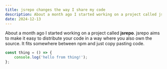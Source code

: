 ```yaml
---
title: jsrepo changes the way I share my code
description: About a month ago I started working on a project called jsrepo.
date: 2024-12-13
---
```


About a month ago I started working on a project called **jsrepo**. jsrepo aims to make it easy to distribute your code in a way where you also own the source. It fits somewhere between npm and just copy pasting code.

```ts
const thing = () => {
	console.log('hello from thing!');
};
```
